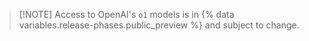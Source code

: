 > [!NOTE] Access to OpenAI's `o1` models is in {% data variables.release-phases.public_preview %} and subject to change.
